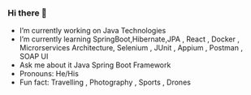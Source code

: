 ### Hi there 👋

-  I’m currently working on Java Technologies
-  I’m currently learning SpringBoot,Hibernate,JPA , React , Docker , Microrservices Architecture, Selenium , JUnit , Appium , Postman , SOAP UI
-  Ask me about it Java Spring Boot Framework
-  Pronouns: He/His
-  Fun fact: Travelling , Photography , Sports , Drones 


